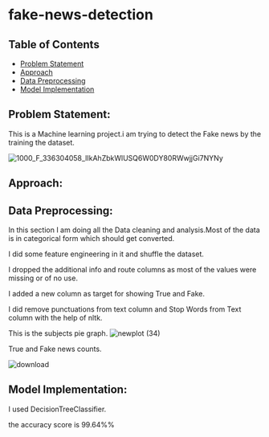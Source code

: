 # fake-news-detection

## Table of Contents
* [Problem Statement](#Problem-Statement)
* [Approach](#Approach)
* [Data Preprocessing](#Data-Preprocessing)
* [Model Implementation](#Model-Implementation)




## Problem Statement:
This is a Machine learning project.i am trying to detect the Fake news by the training the dataset.

![1000_F_336304058_lIkAhZbkWlUSQ6W0DY80RWwjjGi7NYNy](https://github.com/arshad33199/fake-news-detection/assets/142779412/82cb9339-8720-4ee6-b77a-3bb28af8478a)


## Approach:

## Data Preprocessing:
In this section I am doing all the Data cleaning and analysis.Most of the data is in categorical form which should get converted. 

I did some feature engineering in it and shuffle the dataset.

I dropped the additional info and route columns as most of the values were missing or of no use.

I added a new column as target for showing True and Fake.

I did remove punctuations from text column and Stop Words from Text column with the help of nltk.

This is the subjects pie graph.
![newplot (34)](https://github.com/arshad33199/fake-news-detection/assets/142779412/2b39a6aa-5769-43b9-9e44-52a5ba73bd3b)




True and Fake news counts.


![download](https://github.com/arshad33199/fake-news-detection/assets/142779412/9fe2d506-6af6-4aec-b799-3ea7893c72e5)





## Model Implementation:

I used DecisionTreeClassifier.

the accuracy score is 99.64%% 


